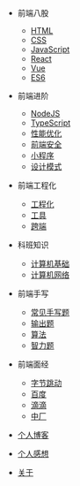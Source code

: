 * 前端八股
  * [HTML](md/room/HTML/main)
  * [CSS](md/room/CSS/main)
  * [JavaScript](md/room/JavaScript/main)
  * [React](md/room/React/main)
  * [Vue](md/room/vue/main)
  * [ES6](md/room/es6/main)

* 前端进阶
  * [NodeJS](md/room/node/main)
  * [TypeScript](md/room/typescript/main)
  * [性能优化](md/room/optimize/main)
  * [前端安全](md/room/safe/main)
  * [小程序](md/room/mini/main)
  * [设计模式](md/room/mode/main)

* 前端工程化
  * [工程化](md/room/project/main)
  * [工具](md/room/tools/main)
  * [跨端](md/room/mobile/main)

* 科班知识
  * [计算机基础](md/room/base/main)
  * [计算机网络](md/room/network/main)

* 前端手写
  * [常见手写题](md/room/write/main)
  * [输出题](md/room/print/main)
  * [算法](md/room/arithmetic/main)
  * [智力题](md/room/smart/main)


* 前端面经
  * [字节跳动](md/interview/bytedance/01)
  * [百度](md/interview/baidu/01)
  * [滴滴](md/interview/didi/main)
  * [中厂](md/interview/mid/main)
* [个人博客](md/blog/main)
* [个人感想](md/thoughts/01)
* [关于](README)
